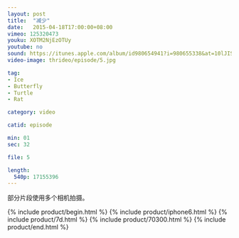 ```yaml
---
layout: post
title:  "减少"
date:   2015-04-18T17:00:00+08:00
vimeo: 125320473
youku: XOTM2NjEzOTUy
youtube: no
sound: https://itunes.apple.com/album/id980654941?i=980655338&at=10lJIS
video-image: thrideo/episode/5.jpg

tag: 
- Ice
- Butterfly
- Turtle
- Rat

category: video

catid: episode

min: 01
sec: 32

file: 5

length:
  540p: 17155396
---
```


部分片段使用多个相机拍摄。

{% include product/begin.html %}
{% include product/iphone6.html %}
{% include product/7d.html %}
{% include product/70300.html %}
{% include product/end.html %}